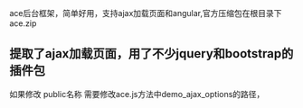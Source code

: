 
ace后台框架，简单好用，支持ajax加载页面和angular,官方压缩包在根目录下ace.zip

## 提取了ajax加载页面，用了不少jquery和bootstrap的插件包

如果修改 public名称 需要修改ace.js方法中demo_ajax_options的路径，


